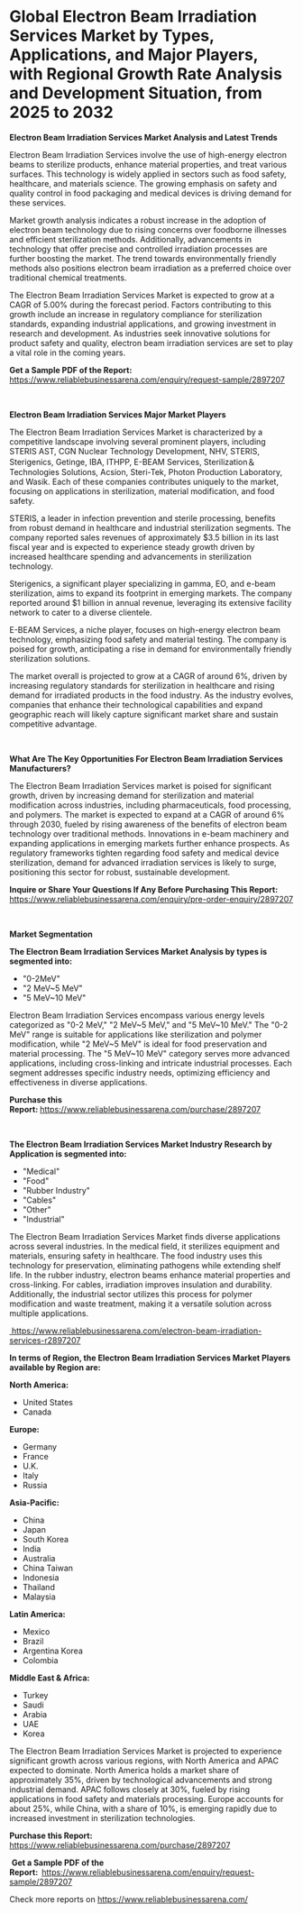 <p><h1>Global Electron Beam Irradiation Services Market by Types, Applications, and Major Players, with Regional Growth Rate Analysis and Development Situation, from 2025 to 2032</h1></p><p><strong>Electron Beam Irradiation Services Market Analysis and Latest Trends</strong></p>
<p><p>Electron Beam Irradiation Services involve the use of high-energy electron beams to sterilize products, enhance material properties, and treat various surfaces. This technology is widely applied in sectors such as food safety, healthcare, and materials science. The growing emphasis on safety and quality control in food packaging and medical devices is driving demand for these services.</p><p>Market growth analysis indicates a robust increase in the adoption of electron beam technology due to rising concerns over foodborne illnesses and efficient sterilization methods. Additionally, advancements in technology that offer precise and controlled irradiation processes are further boosting the market. The trend towards environmentally friendly methods also positions electron beam irradiation as a preferred choice over traditional chemical treatments.</p><p>The Electron Beam Irradiation Services Market is expected to grow at a CAGR of 5.00% during the forecast period. Factors contributing to this growth include an increase in regulatory compliance for sterilization standards, expanding industrial applications, and growing investment in research and development. As industries seek innovative solutions for product safety and quality, electron beam irradiation services are set to play a vital role in the coming years.</p></p>
<p><strong>Get a Sample PDF of the Report:&nbsp;</strong> <a href="https://www.reliablebusinessarena.com/enquiry/request-sample/2897207?utm_campaign=1948&utm_medium=2&utm_source=Github&utm_content=ia&utm_term=15032025&utm_id=electron-beam-irradiation-services">https://www.reliablebusinessarena.com/enquiry/request-sample/2897207</a></p>
<p>&nbsp;</p>
<p><strong>Electron Beam Irradiation Services Major Market Players</strong></p>
<p><p>The Electron Beam Irradiation Services Market is characterized by a competitive landscape involving several prominent players, including STERIS AST, CGN Nuclear Technology Development, NHV, STERIS, Sterigenics, Getinge, IBA, ITHPP, E-BEAM Services, Sterilization＆Technologies Solutions, Acsion, Steri-Tek, Photon Production Laboratory, and Wasik. Each of these companies contributes uniquely to the market, focusing on applications in sterilization, material modification, and food safety.</p><p>STERIS, a leader in infection prevention and sterile processing, benefits from robust demand in healthcare and industrial sterilization segments. The company reported sales revenues of approximately $3.5 billion in its last fiscal year and is expected to experience steady growth driven by increased healthcare spending and advancements in sterilization technology.</p><p>Sterigenics, a significant player specializing in gamma, EO, and e-beam sterilization, aims to expand its footprint in emerging markets. The company reported around $1 billion in annual revenue, leveraging its extensive facility network to cater to a diverse clientele.</p><p>E-BEAM Services, a niche player, focuses on high-energy electron beam technology, emphasizing food safety and material testing. The company is poised for growth, anticipating a rise in demand for environmentally friendly sterilization solutions.</p><p>The market overall is projected to grow at a CAGR of around 6%, driven by increasing regulatory standards for sterilization in healthcare and rising demand for irradiated products in the food industry. As the industry evolves, companies that enhance their technological capabilities and expand geographic reach will likely capture significant market share and sustain competitive advantage.</p></p>
<p>&nbsp;</p>
<p><strong>What Are The Key Opportunities For Electron Beam Irradiation Services Manufacturers?</strong></p>
<p><p>The Electron Beam Irradiation Services market is poised for significant growth, driven by increasing demand for sterilization and material modification across industries, including pharmaceuticals, food processing, and polymers. The market is expected to expand at a CAGR of around 6% through 2030, fueled by rising awareness of the benefits of electron beam technology over traditional methods. Innovations in e-beam machinery and expanding applications in emerging markets further enhance prospects. As regulatory frameworks tighten regarding food safety and medical device sterilization, demand for advanced irradiation services is likely to surge, positioning this sector for robust, sustainable development.</p></p>
<p><strong>Inquire or Share Your Questions If Any Before Purchasing This Report:</strong> <a href="https://www.reliablebusinessarena.com/enquiry/pre-order-enquiry/2897207?utm_campaign=1948&utm_medium=2&utm_source=Github&utm_content=ia&utm_term=15032025&utm_id=electron-beam-irradiation-services">https://www.reliablebusinessarena.com/enquiry/pre-order-enquiry/2897207</a></p>
<p>&nbsp;</p>
<p><strong>Market Segmentation</strong></p>
<p><strong>The Electron Beam Irradiation Services Market Analysis by types is segmented into:</strong></p>
<p><ul><li>"0-2MeV"</li><li>"2 MeV~5 MeV"</li><li>"5 MeV~10 MeV"</li></ul></p>
<p><p>Electron Beam Irradiation Services encompass various energy levels categorized as "0-2 MeV," "2 MeV~5 MeV," and "5 MeV~10 MeV." The "0-2 MeV" range is suitable for applications like sterilization and polymer modification, while "2 MeV~5 MeV" is ideal for food preservation and material processing. The "5 MeV~10 MeV" category serves more advanced applications, including cross-linking and intricate industrial processes. Each segment addresses specific industry needs, optimizing efficiency and effectiveness in diverse applications.</p></p>
<p><strong>Purchase this Report:&nbsp;</strong><a href="https://www.reliablebusinessarena.com/purchase/2897207?utm_campaign=1948&utm_medium=2&utm_source=Github&utm_content=ia&utm_term=15032025&utm_id=electron-beam-irradiation-services">https://www.reliablebusinessarena.com/purchase/2897207</a></p>
<p>&nbsp;</p>
<p><strong>The Electron Beam Irradiation Services Market Industry Research by Application is segmented into:</strong></p>
<p><ul><li>"Medical"</li><li>"Food"</li><li>"Rubber Industry"</li><li>"Cables"</li><li>"Other"</li><li>"Industrial"</li></ul></p>
<p><p>The Electron Beam Irradiation Services Market finds diverse applications across several industries. In the medical field, it sterilizes equipment and materials, ensuring safety in healthcare. The food industry uses this technology for preservation, eliminating pathogens while extending shelf life. In the rubber industry, electron beams enhance material properties and cross-linking. For cables, irradiation improves insulation and durability. Additionally, the industrial sector utilizes this process for polymer modification and waste treatment, making it a versatile solution across multiple applications.</p></p>
<p><a href="https://www.reliablebusinessarena.com/electron-beam-irradiation-services-r2897207?utm_campaign=1948&utm_medium=2&utm_source=Github&utm_content=ia&utm_term=15032025&utm_id=electron-beam-irradiation-services">&nbsp;https://www.reliablebusinessarena.com/electron-beam-irradiation-services-r2897207</a></p>
<p><strong>In terms of Region, the Electron Beam Irradiation Services Market Players available by Region are:</strong></p>
<p>
    <p> <strong> North America: </strong>
        <ul>
            <li>United States</li>
            <li>Canada</li>
        </ul>
        </p> 
    <p> <strong> Europe: </strong>
        <ul>
            <li>Germany</li>
            <li>France</li>
            <li>U.K.</li>
            <li>Italy</li>
            <li>Russia</li>
        </ul>
        </p> 
    <p> <strong> Asia-Pacific: </strong>
        <ul>
            <li>China</li>
            <li>Japan</li>
            <li>South Korea</li>
            <li>India</li>
            <li>Australia</li>
            <li>China Taiwan</li>
            <li>Indonesia</li>
            <li>Thailand</li>
            <li>Malaysia</li>
        </ul>
        </p> 
    <p> <strong> Latin America: </strong>
        <ul>
            <li>Mexico</li>
            <li>Brazil</li>
            <li>Argentina Korea</li>
            <li>Colombia</li>
        </ul>
        </p> 
    <p> <strong> Middle East & Africa: </strong>
        <ul>
            <li>Turkey</li>
            <li>Saudi</li>
            <li>Arabia</li>
            <li>UAE</li>
            <li>Korea</li>
        </ul>
    </p>
    </p>
<p><p>The Electron Beam Irradiation Services Market is projected to experience significant growth across various regions, with North America and APAC expected to dominate. North America holds a market share of approximately 35%, driven by technological advancements and strong industrial demand. APAC follows closely at 30%, fueled by rising applications in food safety and materials processing. Europe accounts for about 25%, while China, with a share of 10%, is emerging rapidly due to increased investment in sterilization technologies.</p></p>
<p><strong>Purchase this Report: </strong><a href="https://www.reliablebusinessarena.com/purchase/2897207?utm_campaign=1948&utm_medium=2&utm_source=Github&utm_content=ia&utm_term=15032025&utm_id=electron-beam-irradiation-services">https://www.reliablebusinessarena.com/purchase/2897207</a></p>
<p>&nbsp;<strong>Get a Sample PDF of the Report:&nbsp;&nbsp;</strong><a href="https://www.reliablebusinessarena.com/enquiry/request-sample/2897207?utm_campaign=1948&utm_medium=2&utm_source=Github&utm_content=ia&utm_term=15032025&utm_id=electron-beam-irradiation-services">https://www.reliablebusinessarena.com/enquiry/request-sample/2897207</a></p>
<p><strong></strong></p>
<p>Check more reports on <a href="https://www.reliablebusinessarena.com/?utm_campaign=1948&utm_medium=2&utm_source=Github&utm_content=ia&utm_term=15032025&utm_id=electron-beam-irradiation-services">https://www.reliablebusinessarena.com/</a></p>